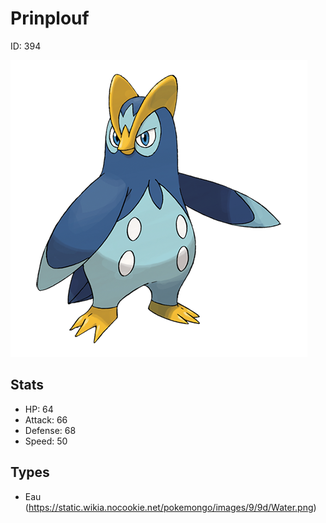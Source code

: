 # Prinplouf


ID: 394

![](https://raw.githubusercontent.com/PokeAPI/sprites/master/sprites/pokemon/other/official-artwork/394.png "Prinplouf")

## Stats


 - HP: 64
 - Attack: 66
 - Defense: 68
 - Speed: 50

## Types


 - Eau (https://static.wikia.nocookie.net/pokemongo/images/9/9d/Water.png)
